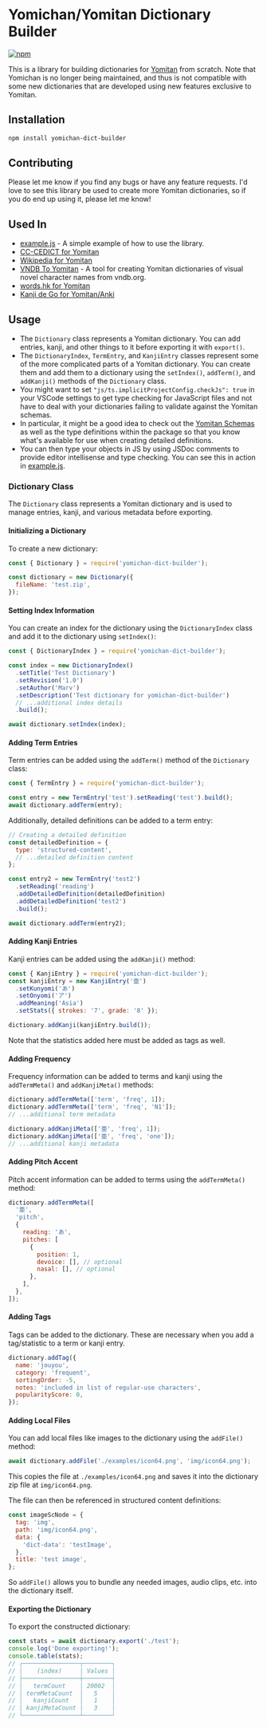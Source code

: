 # Yomichan/Yomitan Dictionary Builder

[![npm](https://img.shields.io/npm/v/yomichan-dict-builder?style=for-the-badge)](https://www.npmjs.com/package/yomichan-dict-builder)

This is a library for building dictionaries for
[Yomitan](https://github/themoeway/yomitan) from scratch. Note that Yomichan is
no longer being maintained, and thus is not compatible with some new
dictionaries that are developed using new features exclusive to Yomitan.

## Installation

```sh
npm install yomichan-dict-builder
```

## Contributing

Please let me know if you find any bugs or have any feature requests. I'd love
to see this library be used to create more Yomitan dictionaries, so if you do
end up using it, please let me know!

## Used In

- [example.js](./examples/example.js) - A simple example of how to use the
  library.
- [CC-CEDICT for Yomitan](https://github.com/MarvNC/cc-cedict-yomitan)
- [Wikipedia for Yomitan](https://github.com/MarvNC/wikipedia-yomitan)
- [VNDB To Yomitan](https://github.com/asayake-b5/yomitan-vndb) - A tool for
  creating Yomitan dictionaries of visual novel character names from vndb.org.
- [words.hk for Yomitan](https://github.com/MarvNC/wordshk-yomitan)
- [Kanji de Go for Yomitan/Anki](https://github.com/MarvNC/kanjidego-yomitan-anki)

## Usage

- The `Dictionary` class represents a Yomitan dictionary. You can add entries,
  kanji, and other things to it before exporting it with `export()`.
- The `DictionaryIndex`, `TermEntry`, and `KanjiEntry` classes represent some of
  the more complicated parts of a Yomitan dictionary. You can create them and
  add them to a dictionary using the `setIndex()`, `addTerm()`, and `addKanji()`
  methods of the `Dictionary` class.
- You might want to set `"js/ts.implicitProjectConfig.checkJs": true` in your
  VSCode settings to get type checking for JavaScript files and not have to deal
  with your dictionaries failing to validate against the Yomitan schemas.
- In particular, it might be a good idea to check out the
  [Yomitan Schemas](https://github.com/MarvNC/yomichan-dictionaries/blob/master/how-to-make-yomichan-dictionaries.md#read-the-schemas)
  as well as the type definitions within the package so that you know what's
  available for use when creating detailed definitions.
- You can then type your objects in JS by using JSDoc comments to provide editor
  intellisense and type checking. You can see this in action in
  [example.js](./examples/example.js).

### Dictionary Class

The `Dictionary` class represents a Yomitan dictionary and is used to manage
entries, kanji, and various metadata before exporting.

#### Initializing a Dictionary

To create a new dictionary:

```javascript
const { Dictionary } = require('yomichan-dict-builder');

const dictionary = new Dictionary({
  fileName: 'test.zip',
});
```

#### Setting Index Information

You can create an index for the dictionary using the `DictionaryIndex` class and
add it to the dictionary using `setIndex()`:

```javascript
const { DictionaryIndex } = require('yomichan-dict-builder');

const index = new DictionaryIndex()
  .setTitle('Test Dictionary')
  .setRevision('1.0')
  .setAuthor('Marv')
  .setDescription('Test dictionary for yomichan-dict-builder')
  // ...additional index details
  .build();

await dictionary.setIndex(index);
```

#### Adding Term Entries

Term entries can be added using the `addTerm()` method of the `Dictionary`
class:

```javascript
const { TermEntry } = require('yomichan-dict-builder');

const entry = new TermEntry('test').setReading('test').build();
await dictionary.addTerm(entry);
```

Additionally, detailed definitions can be added to a term entry:

```javascript
// Creating a detailed definition
const detailedDefinition = {
  type: 'structured-content',
  // ...detailed definition content
};

const entry2 = new TermEntry('test2')
  .setReading('reading')
  .addDetailedDefinition(detailedDefinition)
  .addDetailedDefinition('test2')
  .build();

await dictionary.addTerm(entry2);
```

#### Adding Kanji Entries

Kanji entries can be added using the `addKanji()` method:

```javascript
const { KanjiEntry } = require('yomichan-dict-builder');
const kanjiEntry = new KanjiEntry('亜')
  .setKunyomi('あ')
  .setOnyomi('ア')
  .addMeaning('Asia')
  .setStats({ strokes: '7', grade: '8' });

dictionary.addKanji(kanjiEntry.build());
```

Note that the statistics added here must be added as tags as well.

#### Adding Frequency

Frequency information can be added to terms and kanji using the `addTermMeta()`
and `addKanjiMeta()` methods:

```javascript
dictionary.addTermMeta(['term', 'freq', 1]);
dictionary.addTermMeta(['term', 'freq', 'N1']);
// ...additional term metadata

dictionary.addKanjiMeta(['亜', 'freq', 1]);
dictionary.addKanjiMeta(['亜', 'freq', 'one']);
// ...additional kanji metadata
```

#### Adding Pitch Accent

Pitch accent information can be added to terms using the `addTermMeta()` method:

```javascript
dictionary.addTermMeta([
  '亜',
  'pitch',
  {
    reading: 'あ',
    pitches: [
      {
        position: 1,
        devoice: [], // optional
        nasal: [], // optional
      },
    ],
  },
]);
```

#### Adding Tags

Tags can be added to the dictionary. These are necessary when you add a
tag/statistic to a term or kanji entry.

```javascript
dictionary.addTag({
  name: 'jouyou',
  category: 'frequent',
  sortingOrder: -5,
  notes: 'included in list of regular-use characters',
  popularityScore: 0,
});
```

#### Adding Local Files

You can add local files like images to the dictionary using the `addFile()`
method:

```js
await dictionary.addFile('./examples/icon64.png', 'img/icon64.png');
```

This copies the file at `./examples/icon64.png` and saves it into the dictionary
zip file at `img/icon64.png`.

The file can then be referenced in structured content definitions:

```js
const imageScNode = {
  tag: 'img',
  path: 'img/icon64.png',
  data: {
    'dict-data': 'testImage',
  },
  title: 'test image',
};
```

So `addFile()` allows you to bundle any needed images, audio clips, etc. into
the dictionary itself.

#### Exporting the Dictionary

To export the constructed dictionary:

```javascript
const stats = await dictionary.export('./test');
console.log('Done exporting!');
console.table(stats);
// ┌────────────────┬────────┐
// │    (index)     │ Values │
// ├────────────────┼────────┤
// │   termCount    │ 20002  │
// │ termMetaCount  │   5    │
// │   kanjiCount   │   1    │
// │ kanjiMetaCount │   3    │
// └────────────────┴────────┘
```
